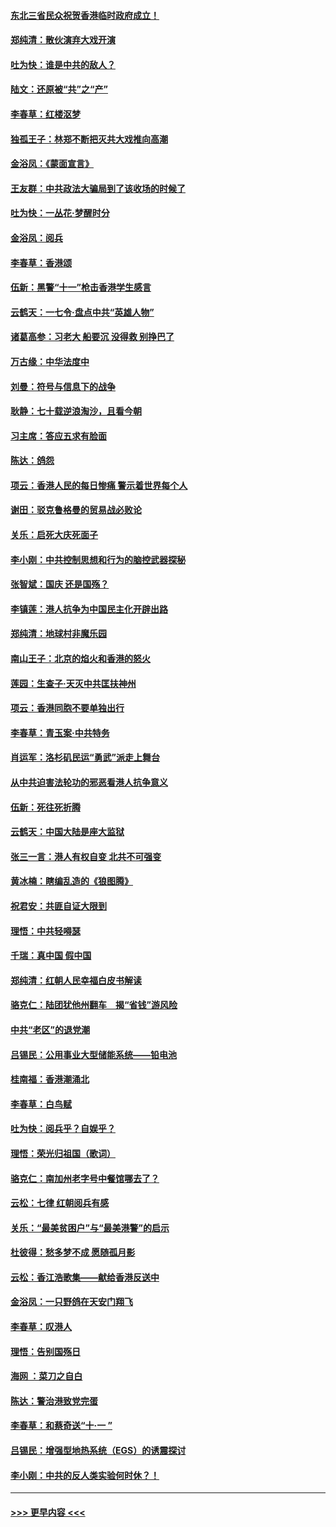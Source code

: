 #### [东北三省民众祝贺香港临时政府成立！](../pages/nsc993/n11571215.md?t=10061022) 
#### [郑纯清：散伙演弃大戏开演](../pages/nsc993/n11570826.md?t=10061022) 
#### [吐为快：谁是中共的敌人？](../pages/nsc993/n11570817.md?t=10061022) 
#### [陆文：还原被“共”之“产”](../pages/nsc993/n11570798.md?t=10061022) 
#### [李春草：红楼沤梦](../pages/nsc993/n11569673.md?t=10061022) 
#### [独孤王子：林郑不断把灭共大戏推向高潮](../pages/nsc993/n11569381.md?t=10061022) 
#### [金浴凤：《蒙面宣言》](../pages/nsc993/n11569368.md?t=10061022) 
#### [王友群：中共政法大骗局到了该收场的时候了](../pages/nsc993/n11568940.md?t=10061022) 
#### [吐为快：一丛花‧梦醒时分](../pages/nsc993/n11567491.md?t=10061022) 
#### [金浴凤：阅兵](../pages/nsc993/n11567454.md?t=10061022) 
#### [李春草：香港颂](../pages/nsc993/n11567444.md?t=10061022) 
#### [伍新：黑警“十一”枪击香港学生感言](../pages/nsc993/n11567426.md?t=10061022) 
#### [云鹤天：一七令‧盘点中共“英雄人物”](../pages/nsc993/n11567091.md?t=10061022) 
#### [诸葛高参：习老大 船要沉 没得救 别挣巴了](../pages/nsc993/n11566976.md?t=10061022) 
#### [万古缘：中华法度中](../pages/nsc993/n11566726.md?t=10061022) 
#### [刘曼：符号与信息下的战争](../pages/nsc993/n11564655.md?t=10061022) 
#### [耿静：七十载逆浪淘沙，且看今朝](../pages/nsc993/n11564520.md?t=10061022) 
#### [习主席：答应五求有脸面](../pages/nsc993/n11563953.md?t=10061022) 
#### [陈达：鸽怨](../pages/nsc993/n11561879.md?t=10061022) 
#### [项云：香港人民的每日惨痛  警示着世界每个人](../pages/nsc993/n11559273.md?t=10061022) 
#### [谢田：驳克鲁格曼的贸易战必败论](../pages/nsc993/n11555840.md?t=10061022) 
#### [关乐：启死大庆死面子](../pages/nsc993/n11556823.md?t=10061022) 
#### [李小刚：中共控制思想和行为的脑控武器探秘](../pages/nsc993/n11556776.md?t=10061022) 
#### [张智斌：国庆  还是国殇？](../pages/nsc993/n11556617.md?t=10061022) 
#### [李镇莲：港人抗争为中国民主化开辟出路](../pages/nsc993/n11556570.md?t=10061022) 
#### [郑纯清：地球村非魔乐园](../pages/nsc993/n11555415.md?t=10061022) 
#### [南山王子：北京的焰火和香港的怒火](../pages/nsc993/n11555318.md?t=10061022) 
#### [莲园：生查子·天灭中共匡扶神州](../pages/nsc993/n11555302.md?t=10061022) 
#### [项云：香港同胞不要单独出行](../pages/nsc993/n11555276.md?t=10061022) 
#### [李春草：青玉案‧中共特务](../pages/nsc993/n11552356.md?t=10061022) 
#### [肖运军：洛杉矶民运“勇武”派走上舞台](../pages/nsc993/n11551595.md?t=10061022) 
#### [从中共迫害法轮功的邪恶看港人抗争意义](../pages/nsc993/n11540858.md?t=10061022) 
#### [伍新：死往死折腾](../pages/nsc993/n11550174.md?t=10061022) 
#### [云鹤天：中国大陆是座大监狱](../pages/nsc993/n11550155.md?t=10061022) 
#### [张三一言：港人有权自变 北共不可强变](../pages/nsc993/n11550132.md?t=10061022) 
#### [黄冰楠：瞎编乱造的《狼图腾》](../pages/nsc993/n11550082.md?t=10061022) 
#### [祝君安：共匪自证大限到](../pages/nsc993/n11550041.md?t=10061022) 
#### [理悟：中共轻嘚瑟](../pages/nsc993/n11547978.md?t=10061022) 
#### [千瑞：真中国 假中国](../pages/nsc993/n11547865.md?t=10061022) 
#### [郑纯清：红朝人民幸福白皮书解读](../pages/nsc993/n11547499.md?t=10061022) 
#### [骆克仁：陆团犹他州翻车　揭“省钱”游风险](../pages/nsc993/n11546977.md?t=10061022) 
#### [中共“老区”的退党潮](../pages/nsc993/n11545995.md?t=10061022) 
#### [吕锡民：公用事业大型储能系统——铅电池](../pages/nsc993/n11545701.md?t=10061022) 
#### [桂南福：香港潮涌北](../pages/nsc993/n11545682.md?t=10061022) 
#### [李春草：白鸟赋](../pages/nsc993/n11545663.md?t=10061022) 
#### [吐为快：阅兵乎？自娱乎？](../pages/nsc993/n11545625.md?t=10061022) 
#### [理悟：荣光归祖国（歌词）](../pages/nsc993/n11545616.md?t=10061022) 
#### [骆克仁：南加州老字号中餐馆哪去了？](../pages/nsc993/n11545120.md?t=10061022) 
#### [云松：七律 红朝阅兵有感](../pages/nsc993/n11542394.md?t=10061022) 
#### [关乐：“最美贫困户”与“最美港警”的启示](../pages/nsc993/n11542252.md?t=10061022) 
#### [杜彼得：愁多梦不成 愿随孤月影](../pages/nsc993/n11540296.md?t=10061022) 
#### [云松：香江浩歌集——献给香港反送中](../pages/nsc993/n11540149.md?t=10061022) 
#### [金浴凤：一只野鸽在天安门翔飞](../pages/nsc993/n11540280.md?t=10061022) 
#### [李春草：叹港人](../pages/nsc993/n11540119.md?t=10061022) 
#### [理悟：告别国殇日](../pages/nsc993/n11539610.md?t=10061022) 
#### [海网 ：菜刀之自白](../pages/nsc993/n11539597.md?t=10061022) 
#### [陈达：警治港致党完蛋](../pages/nsc993/n11538127.md?t=10061022) 
#### [李春草：和蔡奇送“十·一 ”](../pages/nsc993/n11537810.md?t=10061022) 
#### [吕锡民：增强型地热系统（EGS）的诱震探讨](../pages/nsc993/n11537765.md?t=10061022) 
#### [李小刚：中共的反人类实验何时休？！](../pages/nsc993/n11537669.md?t=10061022) 

----
#### [ >>> 更早内容 <<< ](../indexes/nsc993-earlier.md)

